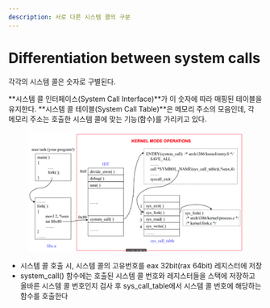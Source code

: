 ```yaml
---
description: 서로 다른 시스템 콜의 구분
---
```


# Differentiation between system calls

각각의 시스템 콜은 숫자로 구별된다.

\*\*시스템 콜 인터페이스(System Call Interface)\*\*가 이 숫자에 따라 매핑된 테이블을 유지한다. \*\*시스템 콜 테이블(System Call Table)\*\*은 메모리 주소의 모음인데, 각 메모리 주소는 호출한 시스템 콜에 맞는 기능(함수)를 가리키고 있다.

<figure><img src="../../../.gitbook/assets/image (104).png" alt=""><figcaption></figcaption></figure>

* 시스템 콜 호출 시, 시스템 콜의 고유번호를 eax 32bit(rax 64bit) 레지스터에 저장
* system\_call() 함수에는 호출된 시스템 콜 번호와 레지스터들을 스택에 저장하고 올바른 시스템 콜 번호인지 검사 후 sys\_call\_table에서 시스템 콜 번호에 해당하는 함수를 호출한다
